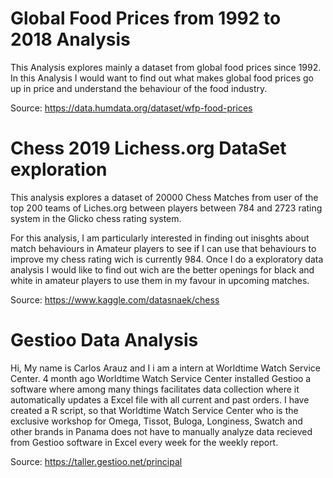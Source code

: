 
# Global Food Prices from 1992 to 2018 Analysis

This Analysis explores mainly a dataset from global food prices since 1992. In this Analysis I would want to find out what makes global food prices go up in price and understand the behaviour of the food industry.







 Source: https://data.humdata.org/dataset/wfp-food-prices






# Chess 2019 Lichess.org DataSet exploration

This analysis explores a dataset of 20000 Chess Matches from user of the top 200 teams of Liches.org between players between 784 and 2723 rating system in the Glicko chess rating system.

For this analysis, I am particularly interested in finding out inisghts about match behaviours in Amateur players to see if I can use that behaviours to improve my chess rating wich is currently 984. Once I do a exploratory data analysis I would like to find out wich are the better openings for black and white in amateur players to use them in my favour in upcoming matches.


Source: https://www.kaggle.com/datasnaek/chess



# Gestioo Data Analysis
Hi, My name is Carlos Arauz and I i am a intern at Worldtime Watch Service Center.
4 month ago Worldtime Watch Service Center installed Gestioo a software where among many things facilitates data collection where it automatically updates a Excel file with all current and past orders.
I have created a R script, so that Worldtime Watch Service Center who is the exclusive workshop for Omega, Tissot, Buloga, Longiness, Swatch and other brands in Panama does not have to manually analyze data recieved from Gestioo software in Excel every week for the weekly report.

Source: https://taller.gestioo.net/principal





